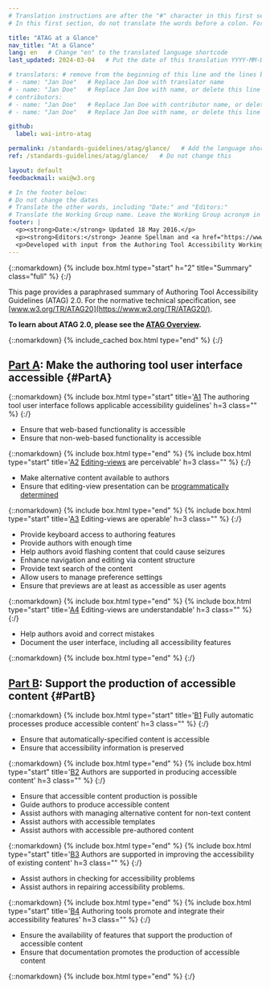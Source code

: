 ```yaml
---
# Translation instructions are after the "#" character in this first section. They are comments that do not show up in the web page. You do not need to translate the instructions after "#".
# In this first section, do not translate the words before a colon. For example, do not translate "title:". Do translate the text after "title:"

title: "ATAG at a Glance"
nav_title: "At a Glance"
lang: en   # Change "en" to the translated language shortcode
last_updated: 2024-03-04   # Put the date of this translation YYYY-MM-DD (with month in the middle)

# translators: # remove from the beginning of this line and the lines below: "# " (the hash sign and the space)
# - name: "Jan Doe"   # Replace Jan Doe with translator name
# - name: "Jan Doe"   # Replace Jan Doe with name, or delete this line if not multiple translators
# contributors:
# - name: "Jan Doe"   # Replace Jan Doe with contributor name, or delete this line if none
# - name: "Jan Doe"   # Replace Jan Doe with name, or delete this line if not multiple contributors

github:
  label: wai-intro-atag

permalink: /standards-guidelines/atag/glance/   # Add the language shortcode to the end, with no slash at the end. For example /path/to/file/fr
ref: /standards-guidelines/atag/glance/   # Do not change this

layout: default
feedbackmail: wai@w3.org

# In the footer below:
# Do not change the dates
# Translate the other words, including "Date:" and "Editors:"
# Translate the Working Group name. Leave the Working Group acronym in English.
footer: |
  <p><strong>Date:</strong> Updated 18 May 2016.</p>
  <p><strong>Editors:</strong> Jeanne Spellman and <a href="https://www.w3.org/People/shawn">Shawn Lawton Henry</a>.</p>
  <p>Developed with input from the Authoring Tool Accessibility Working Group (<a href="https://www.w3.org/WAI/AU/">AUWG</a>).</p>
---
```


{::nomarkdown}
{% include box.html type="start" h="2" title="Summary" class="full" %}
{:/}

This page provides a paraphrased summary of Authoring Tool Accessibility
Guidelines (ATAG) 2.0. For the normative technical specification, see
[www.w3.org/TR/ATAG20](https://www.w3.org/TR/ATAG20/).

**To learn about ATAG 2.0, please see the [ATAG Overview](/standards-guidelines/atag/).**

{::nomarkdown}
{% include_cached box.html type="end" %}
{:/}


## [Part A](https://www.w3.org/TR/ATAG20/#part_a): Make the authoring tool user interface accessible {#PartA}

{::nomarkdown}
{% include box.html type="start" title='<a href="https://www.w3.org/TR/ATAG20/#principle_a1">A1</a> The authoring tool user interface follows applicable accessibility guidelines' h=3 class="" %}
{:/}

-   Ensure that web-based functionality is accessible
-   Ensure that non-web-based functionality is accessible

{::nomarkdown}
{% include box.html type="end" %}
{% include box.html type="start" title='<a href="https://www.w3.org/TR/ATAG20/#principle_a2">A2</a> <a href="https://www.w3.org/TR/ATAG20/#def-Editing-View">Editing-views</a> are perceivable' h=3 class="" %}
{:/}

-   Make alternative content available to authors
-   Ensure that editing-view presentation can be [programmatically determined](https://www.w3.org/TR/ATAG20/#def-Programmatically-Determined)

{::nomarkdown}
{% include box.html type="end" %}
{% include box.html type="start" title='<a href="https://www.w3.org/TR/ATAG20/#principle_a3">A3</a> Editing-views are operable' h=3 class="" %}
{:/}

-   Provide keyboard access to authoring features
-   Provide authors with enough time
-   Help authors avoid flashing content that could cause seizures
-   Enhance navigation and editing via content structure
-   Provide text search of the content
-   Allow users to manage preference settings
-   Ensure that previews are at least as accessible as user agents

{::nomarkdown}
{% include box.html type="end" %}
{% include box.html type="start" title='<a href="https://www.w3.org/TR/ATAG20/#principle_a4">A4</a> Editing-views are understandable' h=3 class="" %}
{:/}

-   Help authors avoid and correct mistakes
-   Document the user interface, including all accessibility features

{::nomarkdown}
{% include box.html type="end" %}
{:/}

## [Part B](https://www.w3.org/TR/ATAG20/#part_b): Support the production of accessible content {#PartB}

{::nomarkdown}
{% include box.html type="start" title='<a href="https://www.w3.org/TR/ATAG20/#principle_b1">B1</a> Fully automatic processes produce accessible content' h=3 class="" %}
{:/}

-   Ensure that automatically-specified content is accessible
-   Ensure that accessibility information is preserved

{::nomarkdown}
{% include box.html type="end" %}
{% include box.html type="start" title='<a href="https://www.w3.org/TR/ATAG20/#principle_b2">B2</a> Authors are supported in producing accessible content' h=3 class="" %}
{:/}

-   Ensure that accessible content production is possible
-   Guide authors to produce accessible content
-   Assist authors with managing alternative content for non-text
    content
-   Assist authors with accessible templates
-   Assist authors with accessible pre-authored content

{::nomarkdown}
{% include box.html type="end" %}
{% include box.html type="start" title='<a href="https://www.w3.org/TR/ATAG20/#principle_b3">B3</a> Authors are supported in improving the accessibility of existing content' h=3 class="" %}
{:/}

-   Assist authors in checking for accessibility problems
-   Assist authors in repairing accessibility problems.

{::nomarkdown}
{% include box.html type="end" %}
{% include box.html type="start" title='<a href="https://www.w3.org/TR/ATAG20/#principle_b4">B4</a> Authoring tools promote and integrate their accessibility features' h=3 class="" %}
{:/}

-   Ensure the availability of features that support the production of
    accessible content
-   Ensure that documentation promotes the production of accessible
    content

{::nomarkdown}
{% include box.html type="end" %}
{:/}
